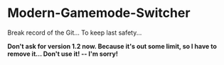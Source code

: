 # Modern-Gamemode-Switcher
Break record of the Git... To keep last safety...

**Don't ask for version 1.2 now. Because it's out some limit, so I have to remove it... Don't use it! -- I'm sorry!**
